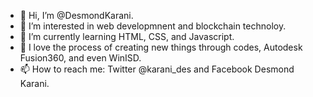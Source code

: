 - 👋 Hi, I’m @DesmondKarani.
- 👀 I’m interested in web developmnent and blockchain technoloy.
- 🌱 I’m currently learning HTML, CSS, and Javascript.
- 💞️ I love the process of creating new things through codes, Autodesk Fusion360, and even WinISD.
- 📫 How to reach me: Twitter @karani_des and Facebook Desmond Karani.

<!---
DesmondKarani/DesmondKarani is a ✨ special ✨ repository because its `README.md` (this file) appears on your GitHub profile.
You can click the Preview link to take a look at your changes.
--->
